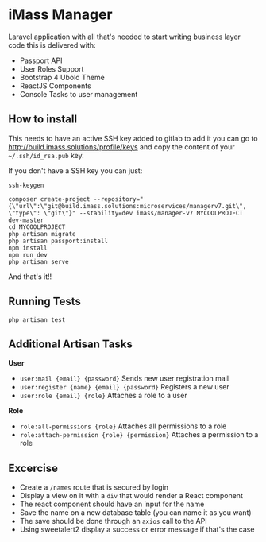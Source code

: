 # iMass Manager

Laravel application with all that's needed to start writing business layer code
this is delivered with:

- Passport API
- User Roles Support
- Bootstrap 4 Ubold Theme
- ReactJS Components
- Console Tasks to user management

## How to install

This needs to have an active SSH key added to gitlab to add it you can go to http://build.imass.solutions/profile/keys 
and copy the content of your `~/.ssh/id_rsa.pub` key.

If you don't have a SSH key you can just:

```shell
ssh-keygen
```

```shell script
composer create-project --repository="{\"url\":\"git@build.imass.solutions:microservices/managerv7.git\", \"type\": \"git\"}" --stability=dev imass/manager-v7 MYCOOLPROJECT dev-master
cd MYCOOLPROJECT
php artisan migrate
php artisan passport:install
npm install
npm run dev
php artisan serve
```

And that's it!!

## Running Tests

```shell script
php artisan test
```

## Additional Artisan Tasks

**User**
* `user:mail {email} {password}` Sends new user registration mail
* `user:register {name} {email} {password}` Registers a new user
* `user:role {email} {role}` Attaches a role to a user

**Role**
* `role:all-permissions {role}` Attaches all permissions to a role
* `role:attach-permission {role} {permission}` Attaches a permission to a role

## Excercise
* Create a `/names` route that is secured by login
* Display a view on it with a `div` that would render a React component
* The react component should have an input for the name
* Save the name on a new database table (you can name it as you want)
* The save should be done through an `axios` call to the API
* Using sweetalert2 display a success or error message if that's the case

